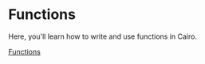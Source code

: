 # Functions

Here, you'll learn how to write and use functions in Cairo.

[Functions](https://book.cairo-lang.org/ch02-03-functions.html)

